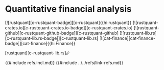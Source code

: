 # Quantitative financial analysis

[![rustquant][c-rustquant-badge]][c-rustquant]{{hi:rustquant}}
[![rustquant-crates.io][c-rustquant-crates.io-badge]][c-rustquant-crates.io]
[![rustquant-github][c-rustquant-github-badge]][c-rustquant-github]
[![rustquant-lib.rs][c-rustquant-lib.rs-badge]][c-rustquant-lib.rs]
[![cat-finance][cat-finance-badge]][cat-finance]{{hi:Finance}}

[rustquant][c-rustquant-lib.rs]⮳

{{#include refs.incl.md}}
{{#include ../../refs/link-refs.md}}

<div class="hidden">
</div>
